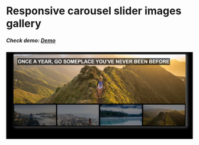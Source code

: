 
<h1>Responsive carousel slider images gallery</h1>

<h5>Check demo: <span> <a href="https://carousel-slider-react.netlify.app/" target="_blank">Demo</a> </span> </h5>

<img src="Gitimages/image.PNG" width="1080">
